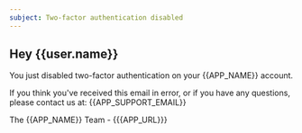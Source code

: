 ```yaml
---
subject: Two-factor authentication disabled
---
```


## Hey {{user.name}}

You just disabled two-factor authentication on your {{APP_NAME}} account.

If you think you've received this email in error, or if you have any questions, please contact us at: {{APP_SUPPORT_EMAIL}}

The {{APP_NAME}} Team - {{{APP_URL}}}
